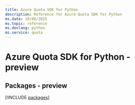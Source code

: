 ```yaml
---
title: Azure Quota SDK for Python
description: Reference for Azure Quota SDK for Python
ms.date: 10/08/2025
ms.topic: reference
ms.devlang: python
ms.service: quota
---
```

# Azure Quota SDK for Python - preview
## Packages - preview
[!INCLUDE [packages](quota-index.md)]